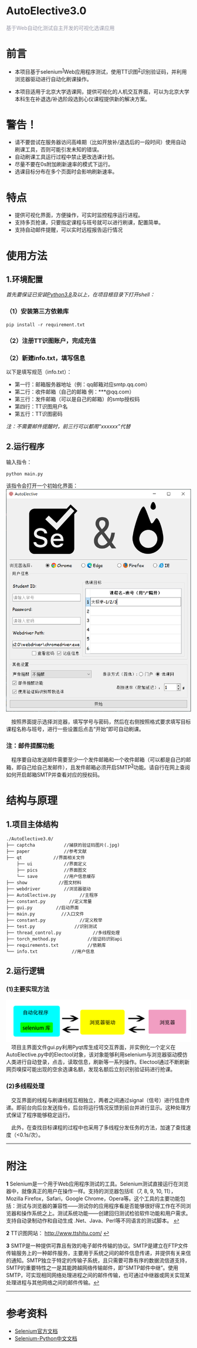 # AutoElective3.0

<font color=#999AAA >基于Web自动化测试自主开发的可视化选课应用
</font>

 

# 前言

* 本项目基于selenium<sup id="a1">[1](#f1)</sup>Web应用程序测试，使用TT识图<sup id="a2">[2](#f2)</sup>识别验证码，并利用浏览器驱动进行自动化刷课操作。

* 本项目适用于北京大学选课网，提供可视化的人机交互界面，可以为北京大学本科生在补退选/补选阶段选到心仪课程提供新的解决方案。


# **警告！**

* 请不要尝试在服务器访问高峰期（比如开放补/退选后的一段时间）使用自动刷课工具，否则可能引发未知的错误。
* 自动刷课工具运行过程中禁止更改选课计划。
* 尽量不要在0s附加刷新速率的模式下运行。
* 选课目标分布在多个页面时会影响刷新速率。


# 特点
* 提供可视化界面，方便操作，可实时监控程序运行进程。
* 支持多页抢课，只要指定课程与班号就可以进行刷课，配置简单。
* 支持自动邮件提醒，可以实时远程报告运行情况


# 使用方法

## 1.环境配置
*首先要保证已安装[Python3.8](https://www.python.org/)及以上，在项目根目录下打开shell：*

### （1）安装第三方依赖库
```
pip install -r requirement.txt
```

### （2）注册TT识图账户，完成充值
### （2）新建info.txt，填写信息
以下是填写规范（info.txt）：
* 第一行：邮箱服务器地址（例：qq邮箱对应smtp.qq.com）
* 第二行：收件邮箱（自己的邮箱 例：***@qq.com）
* 第三行：发件邮箱（可以是自己的邮箱）的smtp授权码
* 第四行：TT识图用户名
* 第五行：TT识图密码


*注：不需要邮件提醒时，前三行可以都用“xxxxxx”代替*


## 2.运行程序
输入指令：
```
python main.py
```
该指令会打开一个初始化界面：
![img](./show/gui.png)

&emsp;按照界面提示选择浏览器，填写学号与密码，然后在右侧按照格式要求填写目标课程名称与班号，进行一些设置后点击“开始”即可自动刷课。

### 注：邮件提醒功能
&emsp;程序要自动发送邮件需要至少一个发件邮箱和一个收件邮箱（可以都是自己的邮箱，即自己给自己发邮件），且发件邮箱必须开启SMTP<sup id="a3">[3](#f3)</sup>功能。请自行在网上查阅如何开启邮箱SMTP并查看对应的授权码。

# 结构与原理
## 1.项目主体结构
```
./AutoElective3.0/
├── captcha           //捕获的验证码图片(.jpg)
├── paper             //参考文献
├── qt            //界面相关文件
    ├── ui            //界面定义
    ├── pics          //界面图文
    └── save          //用户信息缓存
├── show            //图文材料
├── webdriver         //浏览器驱动
├── AutoElective.py         //主程序
├── constant.py         //定义常量
├── gui.py         //启动界面
├── main.py          //入口文件
├── constant.py             //定义枚举
├── test.py               //识别测试
├── thread_control.py            //多线程处理
├── torch_method.py            //验证码识别api
├── requirements.txt           //依赖库
└── info.txt             //用户信息

```

## 2.运行逻辑

### (1)主要实现方法
![img](./show/structrue.png)
&emsp;项目主界面文件gui.py利用Pyqt库生成可交互界面，并实例化一个定义在AutoElective.py中的Electool对象，该对象能够利用selenium与浏览器驱动模仿人类进行自动登录，点击，读取信息，刷新等一系列操作。Electool通过不断刷新网页嗅探可能出现的空余选课名额，发现名额后立刻识别验证码进行抢课。

### (2)多线程处理
&emsp;交互界面的线程与刷课线程互相独立，两者之间通过signal（信号）进行信息传递。即前台向后台发送指令，后台将运行情况反馈到前台并进行显示。这种处理方式保证了程序能够稳定运行。

&emsp;此外，在查找目标课程的过程中也采用了多线程分发任务的方法，加速了查找速度（<0.1s/次）。






- - -
# 附注

<b id="f1">1</b> Selenium是一个用于Web应用程序测试的工具。Selenium测试直接运行在浏览器中，就像真正的用户在操作一样。支持的浏览器包括IE（7, 8, 9, 10, 11），Mozilla Firefox，Safari，Google Chrome，Opera等。这个工具的主要功能包括：测试与浏览器的兼容性——测试你的应用程序看是否能够很好得工作在不同浏览器和操作系统之上。测试系统功能——创建回归测试检验软件功能和用户需求。支持自动录制动作和自动生成 .Net、Java、Perl等不同语言的测试脚本。 [↩](#a1)

<b id="f2">2</b> TT识图网站： http://www.ttshitu.com/ [↩](#a2)

<b id="f3">3</b> SMTP是一种提供可靠且有效的电子邮件传输的协议。SMTP是建立在FTP文件传输服务上的一种邮件服务，主要用于系统之间的邮件信息传递，并提供有关来信的通知。SMTP独立于特定的传输子系统，且只需要可靠有序的数据流信道支持，SMTP的重要特性之一是其能跨越网络传输邮件，即“SMTP邮件中继”。使用SMTP，可实现相同网络处理进程之间的邮件传输，也可通过中继器或网关实现某处理进程与其他网络之间的邮件传输。[↩](#a3)




- - -
# 参考资料
* [Selenium官方文档](https://www.selenium.dev/selenium/docs/api/py/api.html)
* [Selenium-Python中文文档](https://selenium-python-zh.readthedocs.io/en/latest/)
